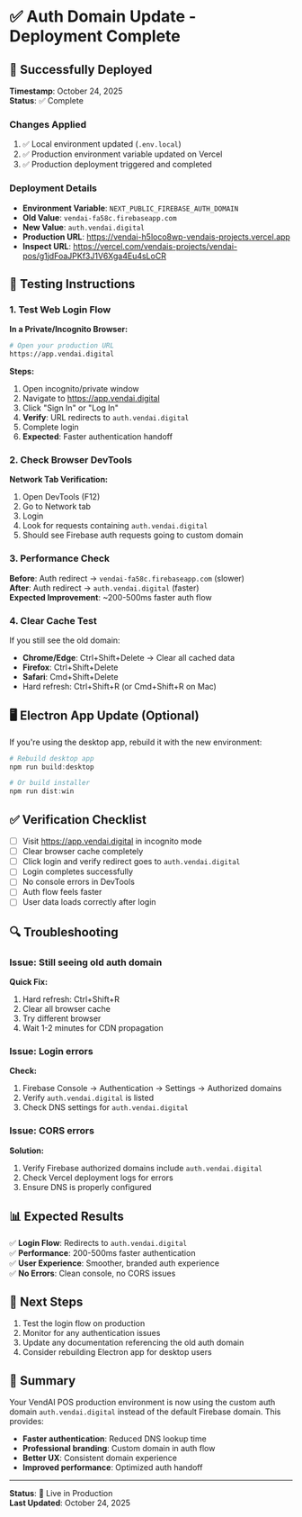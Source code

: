 # ✅ Auth Domain Update - Deployment Complete

## 🎉 Successfully Deployed

**Timestamp**: October 24, 2025  
**Status**: ✅ Complete

### Changes Applied

1. ✅ Local environment updated (`.env.local`)
2. ✅ Production environment variable updated on Vercel
3. ✅ Production deployment triggered and completed

### Deployment Details

- **Environment Variable**: `NEXT_PUBLIC_FIREBASE_AUTH_DOMAIN`
- **Old Value**: `vendai-fa58c.firebaseapp.com`
- **New Value**: `auth.vendai.digital`
- **Production URL**: https://vendai-h5loco8wp-vendais-projects.vercel.app
- **Inspect URL**: https://vercel.com/vendais-projects/vendai-pos/g1jdFoaJPKf3J1V6Xga4Eu4sLoCR

## 🧪 Testing Instructions

### 1. Test Web Login Flow

**In a Private/Incognito Browser:**

```bash
# Open your production URL
https://app.vendai.digital
```

**Steps:**
1. Open incognito/private window
2. Navigate to https://app.vendai.digital
3. Click "Sign In" or "Log In"
4. **Verify**: URL redirects to `auth.vendai.digital`
5. Complete login
6. **Expected**: Faster authentication handoff

### 2. Check Browser DevTools

**Network Tab Verification:**
1. Open DevTools (F12)
2. Go to Network tab
3. Login
4. Look for requests containing `auth.vendai.digital`
5. Should see Firebase auth requests going to custom domain

### 3. Performance Check

**Before**: Auth redirect → `vendai-fa58c.firebaseapp.com` (slower)  
**After**: Auth redirect → `auth.vendai.digital` (faster)  
**Expected Improvement**: ~200-500ms faster auth flow

### 4. Clear Cache Test

If you still see the old domain:
- **Chrome/Edge**: Ctrl+Shift+Delete → Clear all cached data
- **Firefox**: Ctrl+Shift+Delete
- **Safari**: Cmd+Shift+Delete
- Hard refresh: Ctrl+Shift+R (or Cmd+Shift+R on Mac)

## 🖥️ Electron App Update (Optional)

If you're using the desktop app, rebuild it with the new environment:

```powershell
# Rebuild desktop app
npm run build:desktop

# Or build installer
npm run dist:win
```

## ✅ Verification Checklist

- [ ] Visit https://app.vendai.digital in incognito mode
- [ ] Clear browser cache completely
- [ ] Click login and verify redirect goes to `auth.vendai.digital`
- [ ] Login completes successfully
- [ ] No console errors in DevTools
- [ ] Auth flow feels faster
- [ ] User data loads correctly after login

## 🔍 Troubleshooting

### Issue: Still seeing old auth domain

**Quick Fix:**
1. Hard refresh: Ctrl+Shift+R
2. Clear all browser cache
3. Try different browser
4. Wait 1-2 minutes for CDN propagation

### Issue: Login errors

**Check:**
1. Firebase Console → Authentication → Settings → Authorized domains
2. Verify `auth.vendai.digital` is listed
3. Check DNS settings for `auth.vendai.digital`

### Issue: CORS errors

**Solution:**
1. Verify Firebase authorized domains include `auth.vendai.digital`
2. Check Vercel deployment logs for errors
3. Ensure DNS is properly configured

## 📊 Expected Results

✅ **Login Flow**: Redirects to `auth.vendai.digital`  
✅ **Performance**: 200-500ms faster authentication  
✅ **User Experience**: Smoother, branded auth experience  
✅ **No Errors**: Clean console, no CORS issues  

## 🔗 Next Steps

1. Test the login flow on production
2. Monitor for any authentication issues
3. Update any documentation referencing the old auth domain
4. Consider rebuilding Electron app for desktop users

## 📝 Summary

Your VendAI POS production environment is now using the custom auth domain `auth.vendai.digital` instead of the default Firebase domain. This provides:

- **Faster authentication**: Reduced DNS lookup time
- **Professional branding**: Custom domain in auth flow
- **Better UX**: Consistent domain experience
- **Improved performance**: Optimized auth handoff

---

**Status**: 🚀 Live in Production  
**Last Updated**: October 24, 2025
